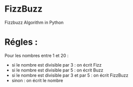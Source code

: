 # FizzBuzz
Fizzbuzz Algorithm in Python


# Régles :
Pour les nombres entre 1 et 20 :

- si le nombre est divisible par 3 : on écrit Fizz
- si le nombre est divisible par 5 : on écrit Buzz
- si le nombre est divisible par 3 et par 5 : on écrit FizzBuzz
- sinon : on écrit le nombre
